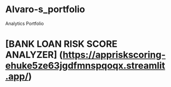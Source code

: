 # Alvaro-s_portfolio
Analytics Portfolio

# [BANK LOAN RISK SCORE ANALYZER] (https://appriskscoring-ehuke5ze63jgdfmnspqoqx.streamlit.app/)
